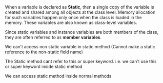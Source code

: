 When a variable is declared as **Static**, then a single copy of the variable is created and shared among all objects at the class level. Memory allocation for such variables happen only once when the class is loaded in the memory. These variables are also known as class-level variables.

Since static variables and instance variables are both members of the class, they are often referred to as **member variables**.


We can't access non static variable in static method (Cannot make a static reference to  the non-static field name)

The Static method cant refer to this or super keyword. i.e. we can't use this or super keyword inside static method

We can access static method inside normal methods